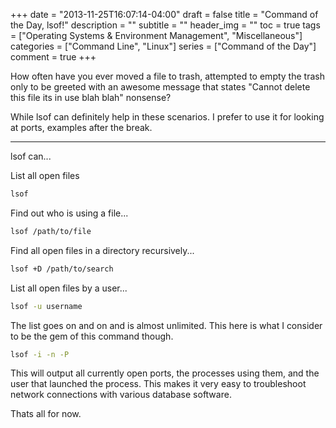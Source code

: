 +++
date = "2013-11-25T16:07:14-04:00"
draft = false
title = "Command of the Day, lsof!"
description = ""
subtitle = ""
header_img = ""
toc = true
tags = ["Operating Systems & Environment Management", "Miscellaneous"]
categories = ["Command Line", "Linux"]
series = ["Command of the Day"]
comment = true
+++

How often have you ever moved a file to trash, attempted to empty the trash only to be greeted with an awesome message that states "Cannot delete this file its in use blah blah" nonsense?

While lsof can definitely help in these scenarios. I prefer to use it for looking at ports, examples after the break.

<!--More-->
<hr></hr>

lsof can...

List all open files

``` bash
lsof
```

Find out who is using a file...
``` bash
lsof /path/to/file
```

Find all open files in a directory recursively...
``` bash
lsof +D /path/to/search
```

List all open files by a user...
``` bash
lsof -u username
```

The list goes on and on and is almost unlimited. This here is what I consider to be the gem of this command though.

``` bash
lsof -i -n -P
```

This will output all currently open ports, the processes using them, and the user that launched the process. This makes it very easy to troubleshoot network connections with various database software.

Thats all for now.
